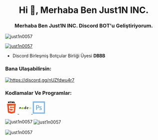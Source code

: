 <h1 align="center">Hi 👋, Merhaba Ben Just1N INC.</h1>
<h3 align="center">Merhaba Ben Just1N INC. Discord BOT'u Geliştiriyorum.</h3>

<p align="left"> <img src="https://komarev.com/ghpvc/?username=just1n0057&label=Profile%20views&color=0e75b6&style=flat" alt="just1n0057" /> </p>

<p align="left"> <a href="https://github.com/ryo-ma/github-profile-trophy"><img src="https://github-profile-trophy.vercel.app/?username=just1n0057" alt="just1n0057" /></a> </p>

- Discord Birleşmiş Botçular Birliği Üyesi **DBBB**

<h3 align="left">Bana Ulaşabilirsin:</h3>
<p align="left">
<a href="https://discord.gg/https://discord.gg/nUZfdwu4r7" target="blank"><img align="center" src="https://raw.githubusercontent.com/rahuldkjain/github-profile-readme-generator/master/src/images/icons/Social/discord.svg" alt="https://discord.gg/nUZfdwu4r7" height="30" width="40" /></a>
</p>

<h3 align="left">Kodlamalar Ve Programlar:</h3>
<p align="left"> <a href="https://www.w3.org/html/" target="_blank" rel="noreferrer"> <img src="https://raw.githubusercontent.com/devicons/devicon/master/icons/html5/html5-original-wordmark.svg" alt="html5" width="40" height="40"/> </a> <a href="https://nodejs.org" target="_blank" rel="noreferrer"> <img src="https://raw.githubusercontent.com/devicons/devicon/master/icons/nodejs/nodejs-original-wordmark.svg" alt="nodejs" width="40" height="40"/> </a> <a href="https://www.photoshop.com/en" target="_blank" rel="noreferrer"> <img src="https://raw.githubusercontent.com/devicons/devicon/master/icons/photoshop/photoshop-line.svg" alt="photoshop" width="40" height="40"/> </a> </p>

<p><img align="left" src="https://github-readme-stats.vercel.app/api/top-langs?username=just1n0057&show_icons=true&locale=en&layout=compact" alt="just1n0057" /></p>

<p>&nbsp;<img align="center" src="https://github-readme-stats.vercel.app/api?username=just1n0057&show_icons=true&locale=en" alt="just1n0057" /></p>

<p><img align="center" src="https://github-readme-streak-stats.herokuapp.com/?user=just1n0057&" alt="just1n0057" /></p>

